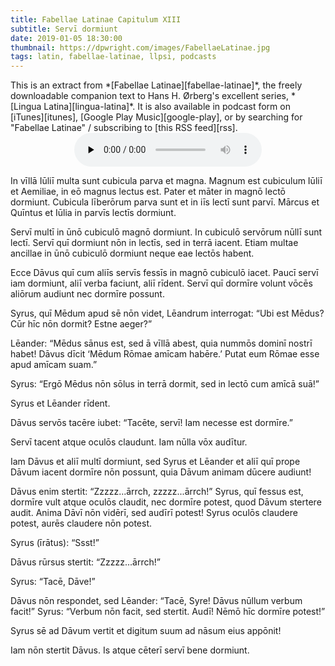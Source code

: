 ```yaml
---
title: Fabellae Latinae Capitulum XIII
subtitle: Servī dormiunt
date: 2019-01-05 18:30:00
thumbnail: https://dpwright.com/images/FabellaeLatinae.jpg
tags: latin, fabellae-latinae, llpsi, podcasts
---
```


<div class="sidenote">This is an extract from *[Fabellae
Latinae][fabellae-latinae]*, the freely downloadable companion text to Hans H.
Ørberg's excellent series, *[Lingua Latina][lingua-latina]*.  It is also
available in podcast form on [iTunes][itunes], [Google Play
Music][google-play], or by searching for "Fabellae Latinae" / subscribing to
[this RSS feed][rss].</div>

<center>
<audio controls preload="none">
  <source src="https://s3.amazonaws.com/fabellaelatinae/capitula/13-ServiDormiunt.mp3" type="audio/mpeg" />
</audio>
</center>

In vīllā Iūliī multa sunt cubicula parva et magna. Magnum est cubiculum Iūliī
et Aemiliae, in eō magnus lectus est. Pater et māter in magnō lectō dormiunt.
Cubicula līberōrum parva sunt et in iīs lectī sunt parvī. Mārcus et Quīntus et
Iūlia in parvīs lectīs dormiunt.

Servī multī in ūnō cubiculō magnō dormiunt. In cubiculō servōrum nūllī sunt
lectī. Servī quī dormiunt nōn in lectīs, sed in terrā iacent. Etiam multae
ancillae in ūnō cubiculō dormiunt neque eae lectōs habent.

Ecce Dāvus quī cum aliīs servīs fessīs in magnō cubiculō iacet. Paucī servī iam
dormiunt, aliī verba faciunt, aliī rīdent. Servī quī dormīre volunt vōcēs
aliōrum audiunt nec dormīre possunt.

Syrus, quī Mēdum apud sē nōn videt, Lēandrum interrogat: “Ubi est Mēdus? Cūr
hīc nōn dormit? Estne aeger?”

Lēander: “Mēdus sānus est, sed ā vīllā abest, quia nummōs dominī nostrī habet!
Dāvus dīcit ‘Mēdum Rōmae amīcam habēre.’ Putat eum Rōmae esse apud amīcam
suam.”

Syrus: “Ergō Mēdus nōn sōlus in terrā dormit, sed in lectō cum amīcā suā!”

Syrus et Lēander rīdent.

Dāvus servōs tacēre iubet: “Tacēte, servī! Iam necesse est dormīre.”

Servī tacent atque oculōs claudunt. Iam nūlla vōx audītur.

Iam Dāvus et aliī multī dormiunt, sed Syrus et Lēander et aliī quī prope Dāvum
iacent dormīre nōn possunt, quia Dāvum animam dūcere audiunt!

Dāvus enim stertit: “Zzzzz...ārrch, zzzzz...ārrch!” Syrus, quī fessus est,
dormīre vult atque oculōs claudit, nec dormīre potest, quod Dāvum stertere
audit. Anima Dāvī nōn vidērī, sed audīrī potest! Syrus oculōs claudere potest,
aurēs claudere nōn potest.

Syrus (īrātus): “Ssst!”

Dāvus rūrsus stertit: “Zzzzz...ārrch!”

Syrus: “Tacē, Dāve!”

Dāvus nōn respondet, sed Lēander: “Tacē, Syre! Dāvus nūllum verbum facit!”
Syrus: “Verbum nōn facit, sed stertit. Audī! Nēmō hīc dormīre potest!”

Syrus sē ad Dāvum vertit et digitum suum ad nāsum eius appōnit!

Iam nōn stertit Dāvus. Is atque cēterī servī bene dormiunt.

[fabellae-latinae]: https://www.hackettpublishing.com/pdfs/FabellaeLatinae_2016_HansOrberg.pdf
[lingua-latina]: https://www.hackettpublishing.com/lingua-latina-per-se-illustrata-series
[itunes]: https://itunes.apple.com/us/podcast/fabellae-latinae/id1439859681
[google-play]: https://play.google.com/music/m/Iejungfyafunuhg4ehuhrfjerdq?t=Fabellae_Latinae
[rss]: https://s3.amazonaws.com/fabellaelatinae/feed.rss
